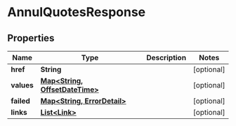 

# AnnulQuotesResponse

## Properties

Name | Type | Description | Notes
------------ | ------------- | ------------- | -------------
**href** | **String** |  |  [optional]
**values** | [**Map&lt;String, OffsetDateTime&gt;**](OffsetDateTime.md) |  |  [optional]
**failed** | [**Map&lt;String, ErrorDetail&gt;**](ErrorDetail.md) |  |  [optional]
**links** | [**List&lt;Link&gt;**](Link.md) |  |  [optional]



